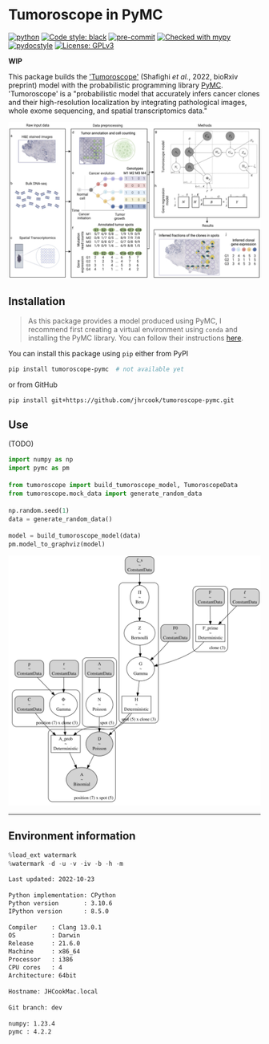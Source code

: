 # Tumoroscope in PyMC

[![python](https://img.shields.io/badge/Python-3.10-3776AB.svg?style=flat&logo=python&logoColor=white)](https://www.python.org)
[![Code style: black](https://img.shields.io/badge/code%20style-black-000000.svg)](https://github.com/psf/black)
[![pre-commit](https://img.shields.io/badge/pre--commit-enabled-brightgreen?logo=pre-commit&logoColor=white)](https://github.com/pre-commit/pre-commit)
[![Checked with mypy](http://www.mypy-lang.org/static/mypy_badge.svg)](http://mypy-lang.org/)
[![pydocstyle](https://img.shields.io/badge/pydocstyle-enabled-AD4CD3)](http://www.pydocstyle.org/en/stable/)
[![License: GPLv3](https://img.shields.io/badge/License-GPLv3-blue.svg)](https://www.gnu.org/licenses/gpl-3.0)

**WIP**

This package builds the ['Tumoroscope']() (Shafighi *et al.*, 2022, bioRxiv preprint) model with the probabilistic programming library [PyMC]().
'Tumoroscope' is a "probabilistic model that accurately infers cancer clones and their high-resolution localization by integrating pathological images, whole exome sequencing, and spatial transcriptomics data."

![Tumoroscope diagram](tumoroscope-diagram.jpeg)

## Installation

> As this package provides a model produced using PyMC, I recommend first creating a virtual environment using `conda` and installing the PyMC library.
> You can follow their instructions [here](https://www.pymc.io/projects/docs/en/latest/installation.html).

You can install this package using `pip` either from PyPI

```bash
pip install tumoroscope-pymc  # not available yet
```

or from GitHub

```
pip install git+https://github.com/jhrcook/tumoroscope-pymc.git
```

## Use

(TODO)


```python
import numpy as np
import pymc as pm

from tumoroscope import build_tumoroscope_model, TumoroscopeData
from tumoroscope.mock_data import generate_random_data

np.random.seed(1)
data = generate_random_data()

model = build_tumoroscope_model(data)
pm.model_to_graphviz(model)
```





![svg](README_files/README_3_0.svg)




---

## Environment information



```python
%load_ext watermark
%watermark -d -u -v -iv -b -h -m
```

    Last updated: 2022-10-23

    Python implementation: CPython
    Python version       : 3.10.6
    IPython version      : 8.5.0

    Compiler    : Clang 13.0.1
    OS          : Darwin
    Release     : 21.6.0
    Machine     : x86_64
    Processor   : i386
    CPU cores   : 4
    Architecture: 64bit

    Hostname: JHCookMac.local

    Git branch: dev

    numpy: 1.23.4
    pymc : 4.2.2
